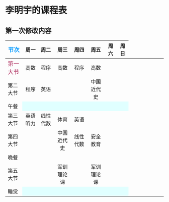 # 李明宇的课程表
## 第一次修改内容
| <font color=#0099ff size=4 face="黑体">节次</font> | 周一  | 周二  | 周三 | 周四|周五|周六|周日|
| --------    | -----:   | :----: | :----: | :----: | :----: | :----: | :----: |
| <font color=#B03060 size=4 face="黑体">第一大节</font>    | 高数  |  程序    |高数|程序|高数|
| 第二大节    | 程序      |  英语   | | |中国近代史
| 午餐   <td bgcolor=#E0FFFF></td><td bgcolor=#E0FFFF></td><td bgcolor=#E0FFFF></td><td bgcolor=#E0FFFF></td> <td bgcolor=#E0FFFF></td><td bgcolor=#E0FFFF></td><td bgcolor=#E0FFFF></td>
|第三大节  | 英语听力 |   线性代数 |体育|英语|
|第四大节| | | 中国近代史| 线性代数|安全教育|
|晚餐| | |
|第五大节| | |军训理论课||军训理论课|
|睡觉<td bgcolor=#E0FFFF></td><td bgcolor=#E0FFFF></td><td bgcolor=#E0FFFF></td><td bgcolor=#E0FFFF></td> <td bgcolor=#E0FFFF></td><td bgcolor=#E0FFFF></td><td bgcolor=#E0FFFF></td>
